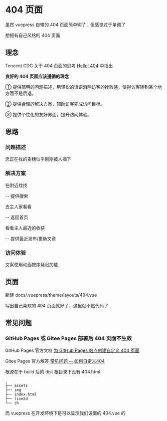 # 404 页面

虽然 vuepress 自带的 404 页面简单明了，但感觉过于单调了

想拥有自己风格的 404 页面

## 理念

Tencent CDC 关于 404 页面的思考 [Hello! 404](https://cdc.tencent.com/2010/09/02/hello-404/) 中指出

**良好的 404 页面应该遵循的理念**

① 提供简明的问题描述，用轻松的话语消除访客的挫败感，使得访客转到某个地方而不是后退。

② 提供合理的解决方案，辅助访客完成访问目标。

③ 提供个性化的友好界面，提升访问体验。

## 思路

### 问题描述

您正在找的麦穗似乎刚刚被人摘下

### 解决方案

在附近找找

-- 提供搜索

去主人家看看

-- 返回首页

看看主人最近的收获

-- 提供最近发布/更新文章

### 访问体验

文案使用动画按序延迟加载

## 页面

新建 docs/.vuepress/theme/layouts/404.vue

写出自己喜欢的 404 页面就好了，这里就不贴代码了

## 常见问题

### GitHub Pages 或 Gitee Pages 部署后 404 页面不生效

GitHub Pages 官方文档 [为 GitHub Pages 站点创建自定义 404 页面](https://help.github.com/cn/github/working-with-github-pages/creating-a-custom-404-page-for-your-github-pages-site)

Gitee Pages 官方解答 [常见问题 -- 如何自定义404](https://gitee.com/help/articles/4136#article-header1)

根源在于 build 后的 dist 根目录下没有 404.html

```
.
├── assets
├── img
├── index.html
├── live2d
└── zh
```

而 vuepress 在开发环境下是可以显示我们设置的 404.vue 的
